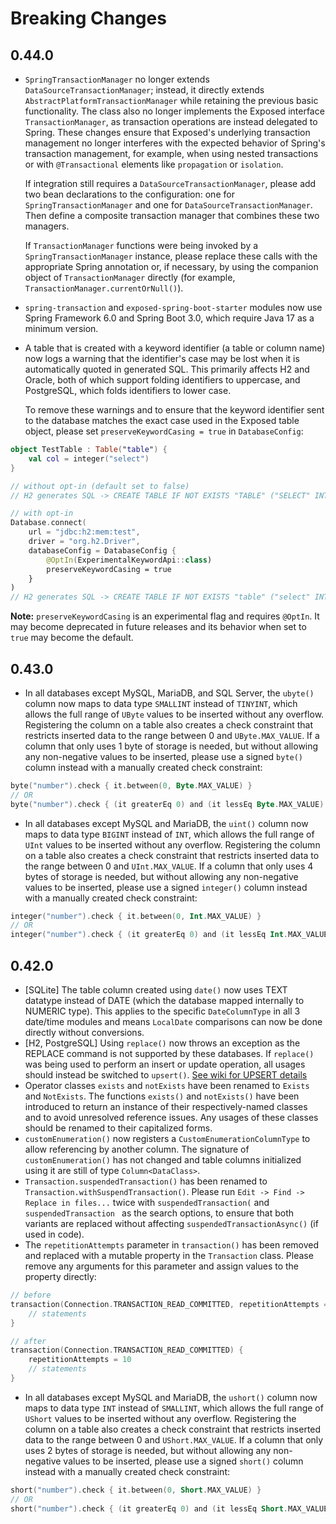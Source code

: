 # Breaking Changes

## 0.44.0

* `SpringTransactionManager` no longer extends `DataSourceTransactionManager`; instead, it directly extends `AbstractPlatformTransactionManager` while retaining the previous basic functionality.
  The class also no longer implements the Exposed interface `TransactionManager`, as transaction operations are instead delegated to Spring.
  These changes ensure that Exposed's underlying transaction management no longer interferes with the expected behavior of Spring's transaction management, for example,
  when using nested transactions or with `@Transactional` elements like `propagation` or `isolation`.

  If integration still requires a `DataSourceTransactionManager`, please add two bean declarations to the configuration: one for  `SpringTransactionManager` and one for `DataSourceTransactionManager`.
  Then define a composite transaction manager that combines these two managers.

  If `TransactionManager` functions were being invoked by a `SpringTransactionManager` instance, please replace these calls with the appropriate Spring annotation
  or, if necessary, by using the companion object of `TransactionManager` directly (for example, `TransactionManager.currentOrNull()`).
* `spring-transaction` and `exposed-spring-boot-starter` modules now use Spring Framework 6.0 and Spring Boot 3.0, which require Java 17 as a minimum version.
* A table that is created with a keyword identifier (a table or column name) now logs a warning that the identifier's case may be lost when it is automatically quoted in generated SQL.
  This primarily affects H2 and Oracle, both of which support folding identifiers to uppercase, and PostgreSQL, which folds identifiers to lower case.

  To remove these warnings and to ensure that the keyword identifier sent to the database matches the exact case used in the Exposed table object, please set `preserveKeywordCasing = true` in `DatabaseConfig`:
```kotlin
object TestTable : Table("table") {
    val col = integer("select")
}

// without opt-in (default set to false)
// H2 generates SQL -> CREATE TABLE IF NOT EXISTS "TABLE" ("SELECT" INT NOT NULL)

// with opt-in
Database.connect(
    url = "jdbc:h2:mem:test",
    driver = "org.h2.Driver",
    databaseConfig = DatabaseConfig {
        @OptIn(ExperimentalKeywordApi::class)
        preserveKeywordCasing = true
    }
)
// H2 generates SQL -> CREATE TABLE IF NOT EXISTS "table" ("select" INT NOT NULL)
```

**Note:** `preserveKeywordCasing` is an experimental flag and requires `@OptIn`. It may become deprecated in future releases and its behavior when set to `true` may become the default.

## 0.43.0

* In all databases except MySQL, MariaDB, and SQL Server, the `ubyte()` column now maps to data type `SMALLINT` instead of `TINYINT`, which allows the full range of 
`UByte` values to be inserted without any overflow.
Registering the column on a table also creates a check constraint that restricts inserted data to the range between 0 and `UByte.MAX_VALUE`.
If a column that only uses 1 byte of storage is needed, but without allowing any non-negative values to be inserted, please use a signed `byte()` column
instead with a manually created check constraint:
```kotlin
byte("number").check { it.between(0, Byte.MAX_VALUE) }
// OR
byte("number").check { (it greaterEq 0) and (it lessEq Byte.MAX_VALUE) }
```
* In all databases except MySQL and MariaDB, the `uint()` column now maps to data type `BIGINT` instead of `INT`, which allows the full range of `UInt` values to 
be inserted without any overflow.
Registering the column on a table also creates a check constraint that restricts inserted data to the range between 0 and `UInt.MAX_VALUE`.
If a column that only uses 4 bytes of storage is needed, but without allowing any non-negative values to be inserted, please use a signed `integer()` column
instead with a manually created check constraint:
```kotlin
integer("number").check { it.between(0, Int.MAX_VALUE) }
// OR
integer("number").check { (it greaterEq 0) and (it lessEq Int.MAX_VALUE) }
```

## 0.42.0

* [SQLite] The table column created using `date()` now uses TEXT datatype instead of DATE (which the database mapped internally to NUMERIC type). 
This applies to the specific `DateColumnType` in all 3 date/time modules and means `LocalDate` comparisons can now be done directly without conversions.
* [H2, PostgreSQL] Using `replace()` now throws an exception as the REPLACE command is not supported by these databases. 
  If `replace()` was being used to perform an insert or update operation, all usages should instead be switched to `upsert()`. 
[See wiki for UPSERT details](https://github.com/JetBrains/Exposed/wiki/DSL#insert-or-update)
* Operator classes `exists` and `notExists` have been renamed to `Exists` and `NotExists`. 
The functions `exists()` and `notExists()` have been introduced to return an instance of their respectively-named classes and to avoid unresolved reference issues. 
Any usages of these classes should be renamed to their capitalized forms.
* `customEnumeration()` now registers a `CustomEnumerationColumnType` to allow referencing by another column. 
The signature of `customEnumeration()` has not changed and table columns initialized using it are still of type `Column<DataClass>`.
* `Transaction.suspendedTransaction()` has been renamed to `Transaction.withSuspendTransaction()`.
Please run `Edit -> Find -> Replace in files...` twice with `suspendedTransaction(` and `suspendedTransaction ` as the search options, 
to ensure that both variants are replaced without affecting `suspendedTransactionAsync()` (if used in code).
* The `repetitionAttempts` parameter in `transaction()` has been removed and replaced with a mutable property in the `Transaction` class. 
Please remove any arguments for this parameter and assign values to the property directly:
```kotlin
// before
transaction(Connection.TRANSACTION_READ_COMMITTED, repetitionAttempts = 10) {
    // statements
}

// after
transaction(Connection.TRANSACTION_READ_COMMITTED) {
    repetitionAttempts = 10
    // statements
}
```
* In all databases except MySQL and MariaDB, the `ushort()` column now maps to data type `INT` instead of `SMALLINT`, which allows the full range of `UShort` 
values to be inserted without any overflow.
Registering the column on a table also creates a check constraint that restricts inserted data to the range between 0 and `UShort.MAX_VALUE`.
If a column that only uses 2 bytes of storage is needed, but without allowing any non-negative values to be inserted, please use a signed `short()` column 
instead with a manually created check constraint:
```kotlin
short("number").check { it.between(0, Short.MAX_VALUE) }
// OR
short("number").check { (it greaterEq 0) and (it lessEq Short.MAX_VALUE) }
```
